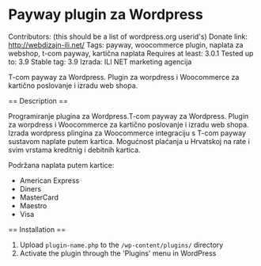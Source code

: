 Payway plugin za Wordpress
======
Contributors: (this should be a list of wordpress.org userid's)
Donate link: http://webdizajn-ili.net/
Tags: payway, woocommerce plugin, naplata za webshop, t-com payway, kartična naplata
Requires at least: 3.0.1
Tested up to: 3.9
Stable tag: 3.9
Izrada: ILI NET marketing agencija

T-com payway za Wordpress. Plugin za worpdress i Woocommerce za kartično poslovanje i izradu web shopa.

== Description ==

Programiranje plugina za Wordpress.T-com payway za Wordpress. Plugin za worpdress i Woocommerce za kartično poslovanje i izradu web shopa.
Izrada wordpress plingina za Woocommerce integraciju s T-com payway sustavom naplate putem kartica. Mogućnost plaćanja u Hrvatskoj na rate i svim vrstama kreditnig i debitnih kartica.

Podržana naplata putem kartice: 
- American Express
- Diners
- MasterCard
- Maestro
- Visa

== Installation ==
1. Upload `plugin-name.php` to the `/wp-content/plugins/` directory
2. Activate the plugin through the 'Plugins' menu in WordPress


